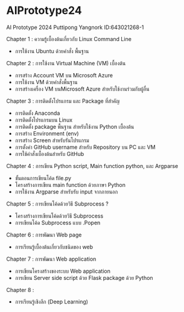 # AIPrototype24
AI Prototype 2024 Puttipong Yangnork  ID:643021268-1

Chapter 1 : 
ความรู้เบื้องต้นเกี่ยวกับ Linux Command Line
- การใช้งาน Ubuntu ด้วยคําสั่ง พื้นฐาน

Chapter 2 : 
การใช้งาน Virtual Machine (VM) เบื้องต้น
- การสร้าง Account VM บน Microsoft Azure
- การใช้งาน VM ด้วยคําสั่งพื้นฐาน
- การสร้างเครื่อง VM บนMicrosoft Azure สําหรับใช้งานร่วมกับผู้อื่น

Chapter 3 : 
การติดตั้งโปรแกรม และ Package ที่สําคัญ
- การติดตั้ง Anaconda
- การติดตั้งโปรแกรมบน Linux
- การติดตั้ง package พื้นฐาน สําหรับใช้งาน Python เบื้องต้น
- การสร้าง Environment (env)
- การสร้าง Screen สําหรับรันโปรแกรม
- การตั้งค่า GitHub username สําหรับ Repository บน PC และ VM
- การใช้คําสั่งเบื้องต้นสําหรับ GitHub

Chapter 4 : 
การเขียน Python script, Main function python, และ Argparse
- ขั้นตอนการเขียนโค้ด file.py
- โครงสร้างการเขียน main function ด้วยภาษา Python
- การใช้งาน Argparse สําหรับรับ input จากภายนอก

Chapter 5 : 
การเขียนโค้ดด้วยวิธี Subprocess ?
- โครงสร้างการเขียนโค้ดด้วยวิธี Subprocess
- การเขียนโค้ด Subprocess แบบ .Popen

Chapter 6 : 
การพัฒนา Web page
- การเรียนรู้เบื้องต้นเกี่ยวกับชนิดของ web

Chapter 7 : 
การพัฒนา Web application
- การเขียนโครงสร้างของระบบ Web application
- การเขียน Server side script ด้วย Flask package ด้วย Python

Chapter 8 : 
- การเรียนรู้เชิงลึก (Deep Learning)
